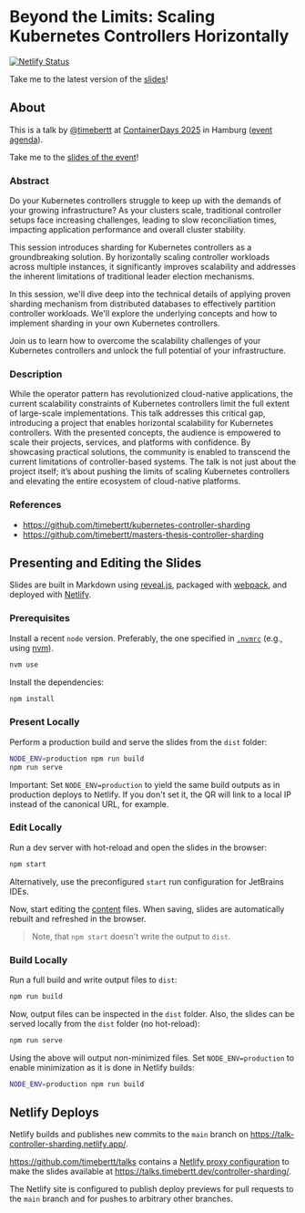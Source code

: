 # Beyond the Limits: Scaling Kubernetes Controllers Horizontally

[![Netlify Status](https://api.netlify.com/api/v1/badges/315eaf9d-3989-4542-b821-3703e5651bc9/deploy-status)](https://app.netlify.com/projects/talk-controller-sharding/deploys)

Take me to the latest version of the [slides](https://talks.timebertt.dev/controller-sharding/)!

## About

This is a talk by [@timebertt](https://github.com/timebertt) at [ContainerDays 2025](https://www.containerdays.io/) in Hamburg ([event agenda](https://www.containerdays.io/containerdays-conference-2025/agenda/#sz-session-896315)).

Take me to the [slides of the event](https://talks.timebertt.dev/controller-sharding/containerdays-2025/)!

### Abstract

Do your Kubernetes controllers struggle to keep up with the demands of your growing infrastructure? As your clusters scale, traditional controller setups face increasing challenges, leading to slow reconciliation times, impacting application performance and overall cluster stability.

This session introduces sharding for Kubernetes controllers as a groundbreaking solution. By horizontally scaling controller workloads across multiple instances, it significantly improves scalability and addresses the inherent limitations of traditional leader election mechanisms.

In this session, we'll dive deep into the technical details of applying proven sharding mechanism from distributed databases to effectively partition controller workloads. We'll explore the underlying concepts and how to implement sharding in your own Kubernetes controllers.

Join us to learn how to overcome the scalability challenges of your Kubernetes controllers and unlock the full potential of your infrastructure.

### Description

While the operator pattern has revolutionized cloud-native applications, the current scalability constraints of Kubernetes controllers limit the full extent of large-scale implementations.
This talk addresses this critical gap, introducing a project that enables horizontal scalability for Kubernetes controllers. With the presented concepts, the audience is empowered to scale their projects, services, and platforms with confidence.
By showcasing practical solutions, the community is enabled to transcend the current limitations of controller-based systems. The talk is not just about the project itself; it’s about pushing the limits of scaling Kubernetes controllers and elevating the entire ecosystem of cloud-native platforms.

### References

- https://github.com/timebertt/kubernetes-controller-sharding
- https://github.com/timebertt/masters-thesis-controller-sharding

## Presenting and Editing the Slides

Slides are built in Markdown using [reveal.js](https://revealjs.com/), packaged with [webpack](https://webpack.js.org/), and deployed with [Netlify](https://www.netlify.com/).

### Prerequisites

Install a recent `node` version. Preferably, the one specified in [`.nvmrc`](./.nvmrc) (e.g., using [nvm](https://github.com/nvm-sh/nvm)).

```bash
nvm use
```

Install the dependencies:
```bash
npm install
```

### Present Locally

Perform a production build and serve the slides from the `dist` folder:

```bash
NODE_ENV=production npm run build
npm run serve
```

Important: Set `NODE_ENV=production` to yield the same build outputs as in production deploys to Netlify.
If you don't set it, the QR will link to a local IP instead of the canonical URL, for example.

### Edit Locally

Run a dev server with hot-reload and open the slides in the browser:

```bash
npm start
```

Alternatively, use the preconfigured `start` run configuration for JetBrains IDEs.

Now, start editing the [content](./content) files.
When saving, slides are automatically rebuilt and refreshed in the browser.

> Note, that `npm start` doesn't write the output to `dist`.

### Build Locally

Run a full build and write output files to `dist`:

```bash
npm run build
```

Now, output files can be inspected in the `dist` folder.
Also, the slides can be served locally from the `dist` folder (no hot-reload):

```bash
npm run serve
```

Using the above will output non-minimized files.
Set `NODE_ENV=production` to enable minimization as it is done in Netlify builds:

```bash
NODE_ENV=production npm run build
```

## Netlify Deploys

Netlify builds and publishes new commits to the `main` branch on https://talk-controller-sharding.netlify.app/.

https://github.com/timebertt/talks contains a [Netlify proxy configuration](https://github.com/timebertt/talks/blob/master/netlify.toml) to make the slides available at https://talks.timebertt.dev/controller-sharding/.

The Netlify site is configured to publish deploy previews for pull requests to the `main` branch and for pushes to arbitrary other branches.
